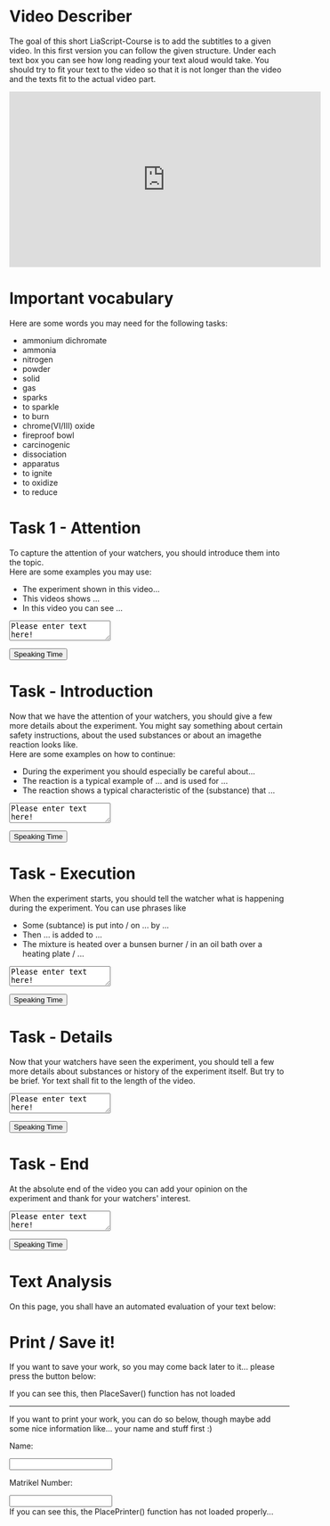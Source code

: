 <!--
author:   Anja Voigt

email:    anjvoi1@web.de

version:  0.0.1

language: en

narrator: US English Female

script: /LiaScriptImageDescriber/ImageDescriberFunctions.js
script: /LiaScriptImageDescriber/ImageDescriber.js
script: /LiaScriptImageDescriber/userTasks.js
script: https://cdn.jsdelivr.net/simplemde/latest/simplemde.min.js

link: /LiaScriptImageDescriber/style.css
link: /LiaScriptImageDescriber/print.css

script: https://cdn.jsdelivr.net/gh/kaptn-seebar/english-lia@latest/base.js
import: https://raw.githubusercontent.com/liaTemplates/TextAnalysis/main/README.md

test: @Textanalysis.FULL
persistent: True

comment:  This is a small tool, which will help the user to learn how to propperly describe an image, a piece of code, or an graph.
-->

# Video Describer
The goal of this short LiaScript-Course is to add the subtitles to a given video. In this first version you can follow the given structure. Under each text box you can see how long reading your text aloud would take. You should try to fit your text to the video so that it is not longer than the video and the texts fit to the actual video part.

 <iframe src="https://video.tu-freiberg.de/media/embed?key=c49c659861d64aa2c74bc20540819db0&width=560&height=315&autoplay=false&controls=true&autolightsoff=false&loop=false&chapters=false&playlist=false&related=false&responsive=false&t=0" data-src="" class="iframeLoaded" width="560" height="315" frameborder="0" allowfullscreen="allowfullscreen" allowtransparency="true" scrolling="no" aria-label="media embed code" style=""></iframe>

Important vocabulary
================

Here are some words you may need for the following tasks:

* ammonium dichromate
* ammonia
* nitrogen
* powder
* solid
* gas
* sparks
* to sparkle
* to burn
* chrome(VI/III) oxide
* fireproof bowl
* carcinogenic
* dissociation
* apparatus
* to ignite
* to oxidize
* to reduce

Task 1 - Attention  
================
        
To capture the attention of your watchers, you should introduce them into the topic. <br/>
Here are some examples you may use:

* The experiment shown in this video...
* This videos shows ...
* In this video you can see ...
            
<textarea id="graphTextArea1" oninput="TBonChange(this)">Please enter text here!</textArea>

<button id="Btn1">Speaking Time</button>

<script>
    let txt1 = document.getElementById("graphTextArea1").value;
    function f1() {return Textanalysis("speakingtime", txt1);}
    let btn1 = document.getElementById("Btn1");
    btn1.onclick = f1();
</script>

Task - Introduction
==============

Now that we have the attention of your watchers, you should give a few more details about the experiment. You might say something about certain safety instructions, about the used substances or about an imagethe reaction looks like. <br/>
Here are some examples on how to continue:

* During the experiment you should especially be careful about...
* The reaction is a typical example of ... and is used for ...
* The reaction shows a typical characteristic of the (substance) that ...

<textarea id="graphTextArea2" oninput="TBonChange(this)">Please enter text here!</textArea>

<button id="Btn2">Speaking Time</button>

<script>
    let txt2 = document.getElementById("graphTextArea2").value;
    function f2() {return Textanalysis("speakingtime", txt2);}
    let btn2 = document.getElementById("Btn2");
    btn2.onclick = f2();
</script>

Task - Execution
==============

When the experiment starts, you should tell the watcher what is happening during the experiment. You can use phrases like

* Some (subtance) is put into / on ... by ...
* Then ... is added to ...
* The mixture is heated over a bunsen burner / in an oil bath over a heating plate / ...

<textarea id="graphTextArea3" oninput="TBonChange(this)" onchange="console.log(update(this.innerHTML))">Please enter text here!</textArea>

<button id="Btn3">Speaking Time</button>

<script>
    let txt3 = document.getElementById("graphTextArea3").value;
    function f3() {return Textanalysis("speakingtime", txt3);}
    let btn3 = document.getElementById("Btn3");
    btn3.onclick = f3();
</script>

Task - Details
==============

Now that your watchers have seen the experiment, you should tell a few more details about substances or history of the experiment itself. But try to be brief. Yor text shall fit to the length of the video.

<textarea id="graphTextArea4" oninput="TBonChange(this)">Please enter text here!</textArea>

<button id="Btn4">Speaking Time</button>

<script>
    let txt4 = document.getElementById("graphTextArea4").value;
    function f4() {return Textanalysis("speakingtime", txt4);}
    let btn4 = document.getElementById("Btn4");
    btn4.onclick = f4();
</script>

Task - End
=================

At the absolute end of the video you can add your opinion on the experiment and thank for your watchers' interest.

<textarea id="graphTextArea5" oninput="TBonChange(this)">Please enter text here!</textArea>

<button id="Btn5">Speaking Time</button>

<script>
    let txt5 = document.getElementById("graphTextArea5").value;
    function f5() {return Textanalysis("speakingtime", txt5);}
    let btn5 = document.getElementById("Btn5");
    btn5.onclick = f5();
</script>

# Text Analysis

On this page, you shall have an automated evaluation of your text below:
<div id="TestPlace"></div>

<script> PlaceTest() </script>

# Print / Save it!

If you want to save your work, so you may come back later to it... please press the button below:
<div id="Saver">If you can see this, then PlaceSaver() function has not loaded</div>
<script>PlaceSaver()</script>

---

If you want to print your work, you can do so below, though maybe add some nice information like... your name and stuff first :)

Name:

<input id="NameBox" oninput="OnNameChange(this)">

Matrikel Number:

<input id="MatBox" oninput="OnNameChange(this)">



<div id="Printer">If you can see this, the PlacePrinter() function has not loaded properly...</div>

<script> PlacePrinter() </script>